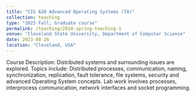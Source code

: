 ```yaml
---
title: "CIS 620 Advanced Operating Systems (TA)"
collection: teaching
type: "2023 Fall; Graduate course"
permalink: /teaching/2014-spring-teaching-1
venue: "Cleveland State University, Department of Computer Science"
date: 2023-08-26
location: "Cleveland, USA"
---
```


 Course Description: 
 Distributed systems and surrounding issues are explored. Topics include: Distributed processes, communication, naming, synchronization, replication, fault tolerance, file systems, security and advanced Operating System concepts. Lab work involves processes, interprocess communication, network interfaces and socket programming.